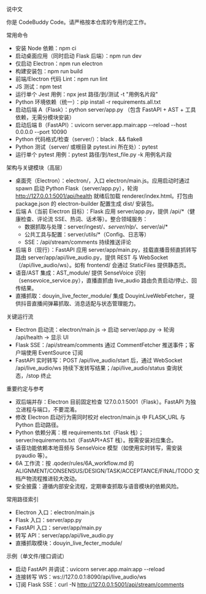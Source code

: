 说中文

你是 CodeBuddy Code。请严格按本仓库的专用约定工作。

常用命令

- 安装 Node 依赖：npm ci
- 启动桌面应用（同时启动 Flask 后端）：npm run dev
- 仅启动 Electron：npm run electron
- 构建安装包：npm run build
- 前端/Electron 代码 Lint：npm run lint
- JS 测试：npm test
- 运行单个 Jest 用例：npx jest 路径/到/测试 -t "用例名片段"
- Python 环境依赖（统一）：pip install -r requirements.all.txt
- 启动后端 A（Flask）：python server/app.py
  （包含 FastAPI + AST + 工具依赖，无需分模块安装）
- 启动后端 B（FastAPI）：uvicorn server.app.main:app --reload --host 0.0.0.0 --port 10090
- Python 代码格式/检查（server/）：black . && flake8
- Python 测试（server/ 或根目录 pytest.ini 所在处）：pytest
- 运行单个 pytest 用例：pytest 路径/到/test_file.py -k 用例名片段

架构与关键模块（高层）

- 桌面壳（Electron）：electron/，入口 electron/main.js。应用启动时通过 spawn 启动 Python Flask（server/app.py），轮询 http://127.0.0.1:5001/api/health 就绪后加载 renderer/index.html。打包由 package.json 的 electron-builder 配置生成 dist/ 安装包。
- 后端 A（当前 Electron 目标）：Flask 应用 server/app.py，提供 /api/*（健康检查、评论流 SSE、热词、话术等）。整合领域服务：
  - 数据抓取与处理：server/ingest/*、server/nlp/*、server/ai/*
  - 公共工具与配置：server/utils/*（Config、日志等）
  - SSE：/api/stream/comments 持续推送评论
- 后端 B（现行）：FastAPI 应用 server/app/main.py，挂载直播音频直抓转写路由 server/app/api/live_audio.py，提供 REST 与 WebSocket（/api/live_audio/ws）。如有 frontend/ 会通过 StaticFiles 提供静态页。
- 语音/AST 集成：AST_module/ 提供 SenseVoice 识别（sensevoice_service.py），直播直抓由 live_audio 路由负责启动/停止、回传结果。
- 直播抓取：douyin_live_fecter_module/ 集成 DouyinLiveWebFetcher，提供抖音直播间弹幕抓取、消息适配与状态管理能力。

关键运行流

- Electron 启动流：electron/main.js → 启动 server/app.py → 轮询 /api/health → 显示 UI
- Flask SSE：/api/stream/comments 通过 CommentFetcher 推送事件；客户端使用 EventSource 订阅
- FastAPI 实时转写：POST /api/live_audio/start 后，通过 WebSocket /api/live_audio/ws 持续下发转写结果；/api/live_audio/status 查询状态，/stop 终止

重要约定与参考

- 双后端并存：Electron 目前固定检查 127.0.0.1:5001（Flask）。FastAPI 为独立进程与端口，不要混淆。
- 修改 Electron 启动行为需同时校对 electron/main.js 中 FLASK_URL 与 Python 启动路径。
- Python 依赖分离：根 requirements.txt（Flask 栈）；server/requirements.txt（FastAPI+AST 栈）。按需安装对应集合。
- 语音功能依赖本地音频与 SenseVoice 模型（如使用实时转写，需安装 pyaudio 等）。
- 6A 工作流：按 .qoder/rules/6A_workflow.md 的 ALIGNMENT/CONSENSUS/DESIGN/TASK/ACCEPTANCE/FINAL/TODO 文档产物流程推进较大改动。
- 安全披露：遵循内部安全流程，定期审查抓取与语音模块的依赖风险。

常用路径索引

- Electron 入口：electron/main.js
- Flask 入口：server/app.py
- FastAPI 入口：server/app/main.py
- 转写 API：server/app/api/live_audio.py
- 直播抓取模块：douyin_live_fecter_module/

示例（单文件/接口调试）

- 启动 FastAPI 并调试：uvicorn server.app.main:app --reload
- 连接转写 WS：ws://127.0.0.1:8090/api/live_audio/ws
- 订阅 Flask SSE：curl -N http://127.0.0.1:5001/api/stream/comments
